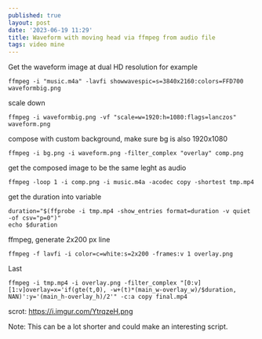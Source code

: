 ```yaml
---
published: true
layout: post
date: '2023-06-19 11:29'
title: Waveform with moving head via ffmpeg from audio file
tags: video mine 
---
```

Get the waveform image at dual HD resolution for example

	ffmpeg -i "music.m4a" -lavfi showwavespic=s=3840x2160:colors=FFD700 waveformbig.png 

scale down

	ffmpeg -i waveformbig.png -vf "scale=w=1920:h=1080:flags=lanczos" waveform.png

compose with custom background, make sure bg is also 1920x1080

	ffmpeg -i bg.png -i waveform.png -filter_complex "overlay" comp.png 	

get the composed image to be the same leght as audio

	ffmpeg -loop 1 -i comp.png -i music.m4a -acodec copy -shortest tmp.mp4

get the duration into variable

	duration="$(ffprobe -i tmp.mp4 -show_entries format=duration -v quiet -of csv="p=0")"
	echo $duration

ffmpeg, generate 2x200 px line

	ffmpeg -f lavfi -i color=c=white:s=2x200 -frames:v 1 overlay.png

Last

	ffmpeg -i tmp.mp4 -i overlay.png -filter_complex "[0:v][1:v]overlay=x='if(gte(t,0), -w+(t)*(main_w-overlay_w)/$duration, NAN)':y='(main_h-overlay_h)/2'" -c:a copy final.mp4

scrot: <https://i.imgur.com/YtrqzeH.png>

Note: This can be a lot shorter and could make an interesting script.
